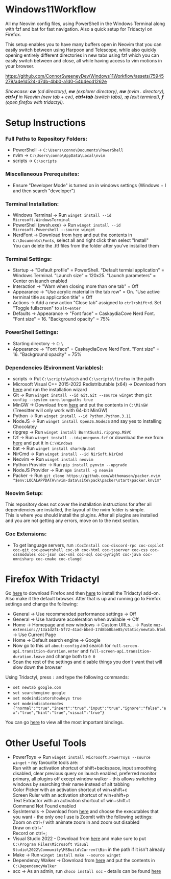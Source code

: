 # Windows11Workflow

All my Neovim config files, using PowerShell in the Windows Terminal along with fzf and bat for fast navigation. Also a quick setup for Tridactyl on Firefox.

This setup enables you to have many buffers open in Neovim that you can easily switch between using Harpoon and Telescope, while also quickly opening entirely different directories in new tabs using fzf which you can easily switch between and close, all while having access to vim motions in your browser.

https://github.com/ConnorSweeneyDev/Windows11Workflow/assets/75945279/a4e1d524-d7db-4bb0-a1d0-54b4ecd1262e

*Showcase: **cw** (cd directory), **ew** (explorer directory), **nw** (nvim . directory), **ctrl+f** in Neovim (new tab + cw), **ctrl+tab** (switch tabs), **:q** (exit terminal), **f** (open firefox with tridactyl).*

# Setup Instructions
### Full Paths to Repository Folders:
- PowerShell &rightarrow; `C:\Users\conno\Documents\PowerShell`
- nvim &rightarrow; `C:\Users\conno\AppData\Local\nvim`
- scripts &rightarrow; `C:\scripts`

### Miscellaneous Prerequisites:
- Ensure "Developer Mode" is turned on in windows settings (Windows + I and then search "developer")

### Terminal Installation:
- Windows Terminal &rightarrow; Run `winget install --id Microsoft.WindowsTerminal`
- PowerShell (pwsh.exe) &rightarrow; Run `winget install --id Microsoft.Powershell --source winget`
- NerdFont &rightarrow; Download from [here](https://www.nerdfonts.com/font-downloads) and put the contents in `C:\Documents\Fonts`, select all and right click then select "Install"\
  You can delete the .ttf files from the folder after you've installed them
### Terminal Settings:
- Startup &rightarrow; "Default profile" = PowerShell. "Default termial application" = Windows Terminal. "Launch size" = 120x25. "Launch parameters" = Center on launch enabled
- Interaction &rightarrow; "Warn when closing more than one tab" = Off
- Appearance &rightarrow; "Use acrylic material in the tab row" = On. "Use active terminal title as application title" = Off
- Actions &rightarrow; Add a new action "Close tab" assigned to `ctrl+shift+d`. Set "Toggle fullscreen" to `alt+enter`
- Defaults &rightarrow; Appearance &rightarrow; "Font face" = CaskaydiaCove Nerd Font. "Font size" = 16. "Background opacity" = 75%
### PowerShell Settings:
- Starting directory &rightarrow; `C:\`
- Appearance &rightarrow; "Font face" = CaskaydiaCove Nerd Font. "Font size" = 16. "Background opacity" = 75%

### Dependencies (Evironment Variables):
- scripts &rightarrow; Put `C:\scripts\which` and `C:\scripts\firefox` in the path
- Microsoft Visual C++ 2015-2022 Redistributable (x64) &rightarrow; Download from [here](https://learn.microsoft.com/en-us/cpp/windows/latest-supported-vc-redist?view=msvc-170) and run the installation wizard
- Git &rightarrow; Run `winget install --id Git.Git --source winget` then `git config --system core.longpaths true`
- MinGW &rightarrow; Download from [here](https://winlibs.com/) and put the contents in `C:\MinGW` (Treesitter will only work with 64-bit MinGW)
- Python &rightarrow; Run `winget install --id Python.Python.3.11`
- NodeJS &rightarrow; Run `winget install OpenJS.NodeJS` and say yes to installing Chocolatey
- ripgrep &rightarrow; Run `winget install BurntSushi.ripgrep.MSVC`
- fzf &rightarrow; Run `winget install --id=junegunn.fzf` or download the exe from [here](https://github.com/junegunn/fzf-bin/releases) and put it in `C:\Windows`
- bat &rightarrow; Run `winget install sharkdp.bat`
- NirCmd &rightarrow; Run `winget install --id NirSoft.NirCmd`
- Neovim &rightarrow; Run `winget install neovim`
- Python Provider &rightarrow; Run `pip install pynvim --upgrade`
- NodeJS Provider &rightarrow; Run `npm install -g neovim`
- Packer &rightarrow; Run `git clone https://github.com/wbthomason/packer.nvim "$env:LOCALAPPDATA\nvim-data\site\pack\packer\start\packer.knvim"`

### Neovim Setup:
This repository does not cover the installation instructions for after all dependencies are installed, the layout of the nvim folder is simple.\
This is where you should install the plugins. After all plugins are installed and you are not getting any errors, move on to the next section.

### Coc Extensions:
- To get language servers, run `:CocInstall coc-discord-rpc coc-copilot coc-git coc-powershell coc-sh coc-html coc-tsserver coc-css coc-cssmodules coc-json coc-xml coc-sql coc-pyright coc-java coc-omnisharp coc-cmake coc-clangd`

# Firefox With Tridactyl
Go [here](https://www.mozilla.org/en-GB/firefox/new/) to download Firefox and then [here](https://addons.mozilla.org/en-US/firefox/addon/tridactyl-vim/?utm_source=github.com&utm_content=readme.md) to install the Tridactyl add-on. Also make it the default browser.
After that is up and running go to Firefox settings and change the following:
- General &rightarrow; Use recommended performance settings &rightarrow; Off
- General &rightarrow; Use hardware acceleration when available &rightarrow; Off
- Home &rightarrow; Homepage and new windows &rightarrow; Custom URLs... &rightarrow; Paste `moz-extension://13a1d2f1-5f72-41ad-bbed-17d8bb8bae85/static/newtab.html` &rightarrow; Use Current Page
- Home &rightarrow; Default search engine &rightarrow; Google
- Now go to this url `about:config` and search for `full-screen-api.transition-duration.enter` and `full-screen-api.transition-duration.leave` and change both to `0 0`
- Scan the rest of the settings and disable things you don't want that will slow down the browser

Using Tridactyl, press `:` and type the following commands:
- `set newtab google.com`
- `set searchengine google`
- `set modeindicatorshowkeys true`
- `set modeindicatormodes {"normal":"true","insert":"true","input":"true","ignore":"false","ex":"true","hint":"true","visual":"true"}`

You can go [here](https://github.com/tridactyl/tridactyl?tab=readme-ov-file#highlighted-features) to view all the most important bindings.

# Other Useful Tools
- PowerToys &rightarrow; Run `winget install Microsoft.PowerToys --source winget` - my favourite tools are:\
  Run with an activation shortcut of shift+backspace, input smoothing disabled, clear previous query on launch enabled, preferred monitor primary, all plugins off except window walker - this allows switching windows by searching their name instead of alt tabbing\
  Color Picker with an activation shortcut of win+shift+c\
  Screen Ruler with an activation shortcut of win+shift+p\
  Text Extractor with an activation shortcut of win+shift+t\
  Command Not Found enabled
- SysInternals &rightarrow; Download from [here](https://learn.microsoft.com/en-us/sysinternals/downloads/) and choose the executables that you want - the only one I use is ZoomIt with the following settings:\
  Zoom on ctrl+/ with animate zoom in and zoom out disabled\
  Draw on ctrl+'\
  Record on ctrl+;
- Visual Studio 2022 - Download from [here](https://visualstudio.microsoft.com/vs/) and make sure to put `C:\Program Files\Microsoft Visual Studio\2022\Community\MSBuild\Current\Bin` in the path if it isn't already
- Make &rightarrow; Run `winget install make --source winget`
- Dependency Walker &rightarrow; Download from [here](https://github.com/lucasg/Dependencies) and put the contents in `C:\DependencyWalker`
- scc &rightarrow; As an admin, run `choco install scc` - details can be found [here](https://github.com/boyter/scc)
